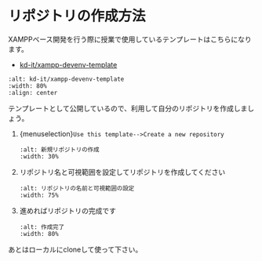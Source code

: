 # リポジトリの作成方法

XAMPPベース開発を行う際に授業で使用しているテンプレートはこちらになります。

* [kd-it/xampp-devenv-template](https://github.com/kd-it/xampp-devenv-template)

```{image} images/repo.png
:alt: kd-it/xampp-devenv-template
:width: 80%
:align: center
```

テンプレートとして公開しているので、利用して自分のリポジトリを作成しましょう。

1. {menuselection}`Use this template-->Create a new repository`
    ```{image} images/create-a-new-repository.png
    :alt: 新規リポジトリの作成
    :width: 30%
    ```
2. リポジトリ名と可視範囲を設定してリポジトリを作成してください
    ```{image} images/repo-config.png
    :alt: リポジトリの名前と可視範囲の設定
    :width: 75%
    ```
3. 進めればリポジトリの完成です
    ```{image} images/newrepo.png
    :alt: 作成完了
    :width: 80%
    ```

あとはローカルにcloneして使って下さい。
